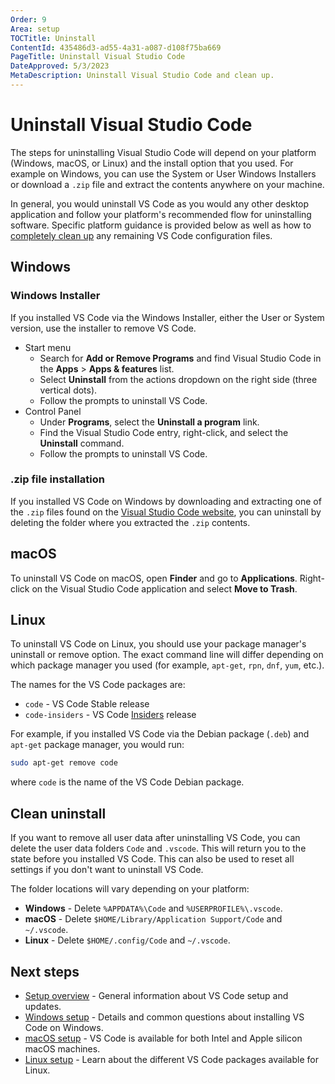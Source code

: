 ```yaml
---
Order: 9
Area: setup
TOCTitle: Uninstall
ContentId: 435486d3-ad55-4a31-a087-d108f75ba669
PageTitle: Uninstall Visual Studio Code
DateApproved: 5/3/2023
MetaDescription: Uninstall Visual Studio Code and clean up.
---
```

# Uninstall Visual Studio Code

The steps for uninstalling Visual Studio Code will depend on your platform (Windows, macOS, or Linux) and the install option that you used. For example on Windows, you can use the System or User Windows Installers or download a `.zip` file and extract the contents anywhere on your machine.

In general, you would uninstall VS Code as you would any other desktop application and follow your platform's recommended flow for uninstalling software. Specific platform guidance is provided below as well as how to [completely clean up](#clean-uninstall) any remaining VS Code configuration files.

## Windows

### Windows Installer

If you installed VS Code via the Windows Installer, either the User or System version, use the installer to remove VS Code.

* Start menu
  * Search for **Add or Remove Programs** and find Visual Studio Code in the **Apps** > **Apps & features** list.
  * Select **Uninstall** from the actions dropdown on the right side (three vertical dots).
  * Follow the prompts to uninstall VS Code.
* Control Panel
  * Under **Programs**, select the **Uninstall a program** link.
  * Find the Visual Studio Code entry, right-click, and select the **Uninstall** command.
  * Follow the prompts to uninstall VS Code.

### .zip file installation

If you installed VS Code on Windows by downloading and extracting one of the `.zip` files found on the [Visual Studio Code website](https://code.visualstudio.com/#alt-downloads), you can uninstall by deleting the folder where you extracted the `.zip` contents.

## macOS

To uninstall VS Code on macOS, open **Finder** and go to **Applications**. Right-click on the Visual Studio Code application and select **Move to Trash**.

## Linux

To uninstall VS Code on Linux, you should use your package manager's uninstall or remove option. The exact command line will differ depending on which package manager you used (for example, `apt-get`, `rpn`, `dnf`, `yum`, etc.).

The names for the VS Code packages are:

* `code` - VS Code Stable release
* `code-insiders` - VS Code [Insiders](/insiders) release

For example, if you installed VS Code via the Debian package (`.deb`) and `apt-get` package manager, you would run:

```bash
sudo apt-get remove code
```

where `code` is the name of the VS Code Debian package.

## Clean uninstall

If you want to remove all user data after uninstalling VS Code, you can delete the user data folders `Code` and `.vscode`. This will return you to the state before you installed VS Code. This can also be used to reset all settings if you don't want to uninstall VS Code.

The folder locations will vary depending on your platform:

* **Windows** - Delete `%APPDATA%\Code` and `%USERPROFILE%\.vscode`.
* **macOS** - Delete `$HOME/Library/Application Support/Code` and `~/.vscode`.
* **Linux** - Delete `$HOME/.config/Code` and `~/.vscode`.

## Next steps

* [Setup overview](/docs/setup/setup-overview.md) - General information about VS Code setup and updates.
* [Windows setup](/docs/setup/windows.md) - Details and common questions about installing VS Code on Windows.
* [macOS setup](/docs/setup/mac.md) - VS Code is available for both Intel and Apple silicon macOS machines.
* [Linux setup](/docs/setup/linux.md) - Learn about the different VS Code packages available for Linux.
